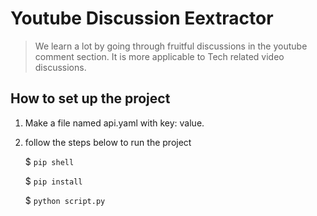 # Youtube Discussion Eextractor
> We learn a lot by going through fruitful discussions in the youtube comment section. It is more applicable to Tech related video discussions.

## How to set up the project

1. Make a file named api.yaml with key: value.
2. follow the steps below to run the project

    $ `pip shell`

    $ `pip install`

    $ `python script.py`

